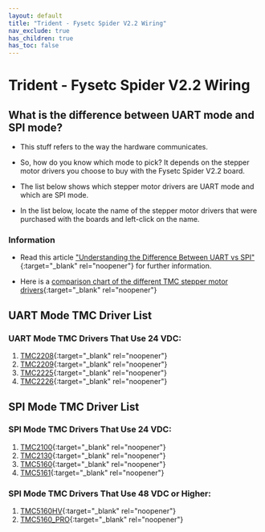 ```yaml
---
layout: default
title: "Trident - Fysetc Spider V2.2 Wiring"
nav_exclude: true
has_children: true
has_toc: false
---
```


# Trident - Fysetc Spider V2.2 Wiring

## What is the difference between UART mode and SPI mode?

* This stuff refers to the way the hardware communicates.

* So, how do you know which mode to pick? It depends on the stepper motor drivers you choose to buy with the Fysetc Spider V2.2 board.

* The list below shows which stepper motor drivers are UART mode and which are SPI mode.

* In the list below, locate the name of the stepper motor drivers that were purchased with the boards and left-click on the name.

### Information

* Read this article ["Understanding the Difference Between UART vs SPI" ](./images/What_is_the_Difference_Between_SPI_vs_UART.pdf#toolbar=1&page=1){:target="_blank" rel="noopener"} for further information.

* Here is a [comparison chart of the different TMC stepper motor drivers](https://learn.watterott.com/silentstepstick/comparison/){:target="_blank" rel="noopener"}


## UART Mode TMC Driver List

### UART Mode TMC Drivers That Use 24 VDC:

1.  [TMC2208](./tri_spiderv22_uart_wiring#trident---fysetc-spider-v22-tmc2208-tmc2209-tmc2225-or-tmc2226){:target="_blank" rel="noopener"}
2.  [TMC2209](./tri_spiderv22_uart_wiring#trident---fysetc-spider-v22-tmc2208-tmc2209-tmc2225-or-tmc2226){:target="_blank" rel="noopener"}
3.  [TMC2225](./tri_spiderv22_uart_wiring#trident---fysetc-spider-v22-tmc2208-tmc2209-tmc2225-or-tmc2226){:target="_blank" rel="noopener"}
4.  [TMC2226](./tri_spiderv22_uart_wiring#trident---fysetc-spider-v22-tmc2208-tmc2209-tmc2225-or-tmc2226){:target="_blank" rel="noopener"}


## SPI Mode TMC Driver List

### SPI Mode TMC Drivers That Use 24 VDC:

1.  [TMC2100](./tri_spiderv22_spi_wiring#trident---fysetc-spider-v22-tmc2100-tmc2130-tmc5160-tmc5161-tmc5160hv-tmc5160pro){:target="_blank" rel="noopener"}
2.  [TMC2130](./tri_spiderv22_spi_wiring#trident---fysetc-spider-v22-tmc2100-tmc2130-tmc5160-tmc5161-tmc5160hv-tmc5160pro){:target="_blank" rel="noopener"}
3.  [TMC5160](./tri_spiderv22_spi_wiring#trident---fysetc-spider-v22-tmc2100-tmc2130-tmc5160-tmc5161-tmc5160hv-tmc5160pro){:target="_blank" rel="noopener"}
4.  [TMC5161](./tri_spiderv22_spi_wiring#trident---fysetc-spider-v22-tmc2100-tmc2130-tmc5160-tmc5161-tmc5160hv-tmc5160pro){:target="_blank" rel="noopener"}

### SPI Mode TMC Drivers That Use 48 VDC or Higher:

1. [TMC5160HV](./tri_spiderv22_spi_wiring#trident---fysetc-spider-v22-tmc2100-tmc2130-tmc5160-tmc5161-tmc5160hv-tmc5160pro){:target="_blank" rel="noopener"}
2. [TMC5160_PRO](./tri_spiderv22_spi_wiring#trident---fysetc-spider-v22-tmc2100-tmc2130-tmc5160-tmc5161-tmc5160hv-tmc5160pro){:target="_blank" rel="noopener"}